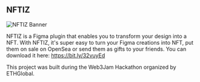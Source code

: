NFTIZ
------------
![NFTIZ Banner](https://ipfs.io/ipfs/bafkreigar6qxvey5gqiart7u2i2lkk7q64gh6x3nwk55gnb3ymy7kwqrne)

NFTIZ is a Figma plugin that enables you to transform your design into a NFT. With NFTIZ, it's super easy to turn your Figma creations into NFT, put them on sale on OpenSea or send them as gifts to your friends.
You can download it here: https://bit.ly/32vuyEd

This project was built during the Web3Jam Hackathon organized by ETHGlobal.
